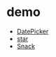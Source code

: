 # demo 

- [DatePicker](https://fog3211.github.io/demo/DatePicker/index.html) 
- [star](https://fog3211.github.io/demo/Star/Star.html)  
- [Snack](https://fog3211.github.io/demo/Snack/Snack.html)  

